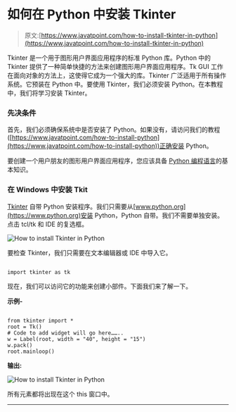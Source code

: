 # 如何在 Python 中安装 Tkinter

> 原文:[https://www.javatpoint.com/how-to-install-tkinter-in-python](https://www.javatpoint.com/how-to-install-tkinter-in-python)

Tkinter 是一个用于图形用户界面应用程序的标准 Python 库。Python 中的 Tkinter 提供了一种简单快捷的方法来创建图形用户界面应用程序。Tk GUI 工作在面向对象的方法上，这使得它成为一个强大的库。Tkinter 广泛适用于所有操作系统。它预装在 Python 中。要使用 Tkinter，我们必须安装 Python。在本教程中，我们将学习安装 Tkinter。

### 先决条件

首先，我们必须确保系统中是否安装了 Python。如果没有，请访问我们的教程([https://www.javatpoint.com/how-to-install-python](https://www.javatpoint.com/how-to-install-python))正确安装 Python。

要创建一个用户朋友的图形用户界面应用程序，您应该具备 [Python 编程语言](https://www.javatpoint.com/python-tutorial)的基本知识。

### 在 Windows 中安装 Tkit

[Tkinter](https://www.javatpoint.com/python-tkinter) 自带 Python 安装程序。我们只需要从[www.python.org](https://www.python.org)安装 Python，Python 自带。我们不需要单独安装。点击 tcl/tk 和 IDE 的复选框。

![How to install Tkinter in Python](../Images/e76382cfa0732ca96514d1e00d2541ee.png)

要检查 Tkinter，我们只需要在文本编辑器或 IDE 中导入它。

```

import tkinter as tk

```

现在，我们可以访问它的功能来创建小部件。下面我们来了解一下。

**示例-**

```

from tkinter import *
root = Tk()
# Code to add widget will go here……..
w = Label(root, width = "40", height = "15")
w.pack()
root.mainloop()

```

**输出:**

![How to install Tkinter in Python](../Images/8a9f543ed625ed0958a101831492560b.png)

所有元素都将出现在这个 this 窗口中。

* * *